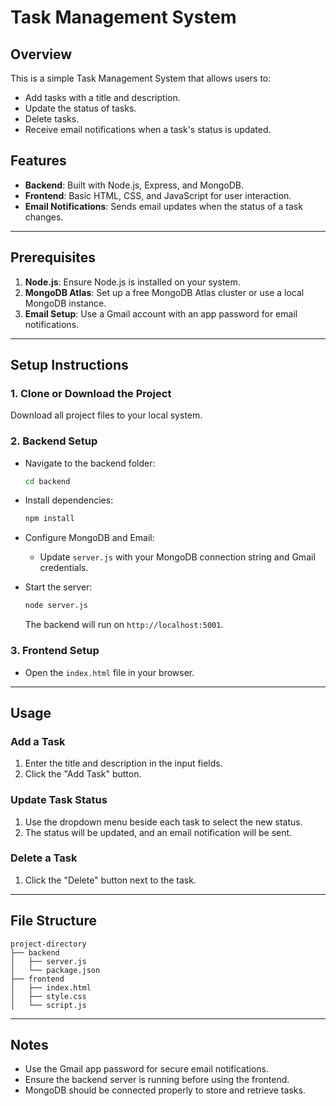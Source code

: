 # Task Management System

## Overview
This is a simple Task Management System that allows users to:
- Add tasks with a title and description.
- Update the status of tasks.
- Delete tasks.
- Receive email notifications when a task's status is updated.

## Features
- **Backend**: Built with Node.js, Express, and MongoDB.
- **Frontend**: Basic HTML, CSS, and JavaScript for user interaction.
- **Email Notifications**: Sends email updates when the status of a task changes.

---

## Prerequisites
1. **Node.js**: Ensure Node.js is installed on your system.
2. **MongoDB Atlas**: Set up a free MongoDB Atlas cluster or use a local MongoDB instance.
3. **Email Setup**: Use a Gmail account with an app password for email notifications.

---

## Setup Instructions

### 1. Clone or Download the Project
Download all project files to your local system.

### 2. Backend Setup
- Navigate to the backend folder:
  ```bash
  cd backend
  ```
- Install dependencies:
  ```bash
  npm install
  ```
- Configure MongoDB and Email:
  - Update `server.js` with your MongoDB connection string and Gmail credentials.
  
- Start the server:
  ```bash
  node server.js
  ```
  The backend will run on `http://localhost:5001`.

### 3. Frontend Setup
- Open the `index.html` file in your browser.

---

## Usage

### Add a Task
1. Enter the title and description in the input fields.
2. Click the "Add Task" button.

### Update Task Status
1. Use the dropdown menu beside each task to select the new status.
2. The status will be updated, and an email notification will be sent.

### Delete a Task
1. Click the "Delete" button next to the task.

---

## File Structure
```
project-directory
├── backend
│   ├── server.js
│   └── package.json
├── frontend
│   ├── index.html
│   ├── style.css
│   └── script.js
```

---

## Notes
- Use the Gmail app password for secure email notifications.
- Ensure the backend server is running before using the frontend.
- MongoDB should be connected properly to store and retrieve tasks.

